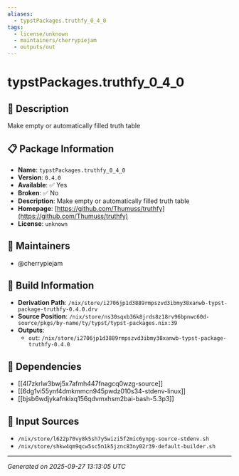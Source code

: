```yaml
---
aliases:
  - typstPackages.truthfy_0_4_0
tags:
  - license/unknown
  - maintainers/cherrypiejam
  - outputs/out
---
```


# typstPackages.truthfy_0_4_0

## 📝 Description

Make empty or automatically filled truth table

## 📋 Package Information

- **Name**: `typstPackages.truthfy_0_4_0`
- **Version**: `0.4.0`
- **Available**: ✅ Yes
- **Broken**: ✅ No
- **Description**: Make empty or automatically filled truth table
- **Homepage**: [https://github.com/Thumuss/truthfy](https://github.com/Thumuss/truthfy)
- **License**: `unknown`
## 👥 Maintainers

- @cherrypiejam


## 🔧 Build Information

- **Derivation Path**: `/nix/store/i2706jp1d3889rmpszvd3ibmy38xanwb-typst-package-truthfy-0.4.0.drv`
- **Source Position**: `/nix/store/ns30sqxb36k8jrds8z18rv96bpnwc60d-source/pkgs/by-name/ty/typst/typst-packages.nix:39`
- **Outputs**:
  - `out`:  `/nix/store/i2706jp1d3889rmpszvd3ibmy38xanwb-typst-package-truthfy-0.4.0`

## 🔗 Dependencies

- [[4l7zkrlw3bwj5x7afmh447fnagcq0wzg-source]]
- [[6dg1vi55ynf4dmkmmcn945pwdz010s34-stdenv-linux]]
- [[bjsb6wdjykafnkixq156qdvmxhsm2bai-bash-5.3p3]]

## 📁 Input Sources

- `/nix/store/l622p70vy8k5sh7y5wizi5f2mic6ynpg-source-stdenv.sh`
- `/nix/store/shkw4qm9qcw5sc5n1k5jznc83ny02r39-default-builder.sh`

---
*Generated on 2025-09-27 13:13:05 UTC*
